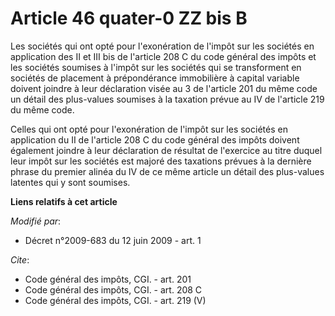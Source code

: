# Article 46 quater-0 ZZ bis B

Les sociétés qui ont opté pour l'exonération de l'impôt sur les sociétés en application des II et III bis de l'article 208 C
du code général des impôts et les sociétés soumises à l'impôt sur les sociétés qui se transforment en sociétés de placement à
prépondérance immobilière à capital variable doivent joindre à leur déclaration visée au 3 de l'article 201 du même code un
détail des plus-values soumises à la taxation prévue au IV de l'article 219 du même code. 

Celles qui ont opté pour l'exonération de l'impôt sur les sociétés en application du II de l'article 208 C du code général
des impôts doivent également joindre à leur déclaration de résultat de l'exercice au titre duquel leur impôt sur les sociétés
est majoré des taxations prévues à la dernière phrase du premier alinéa du IV de ce même article un détail des plus-values
latentes qui y sont soumises.

**Liens relatifs à cet article**

_Modifié par_:

  - Décret n°2009-683 du 12 juin 2009 - art. 1

_Cite_:

  - Code général des impôts, CGI. - art. 201
  - Code général des impôts, CGI. - art. 208 C
  - Code général des impôts, CGI. - art. 219 (V)
